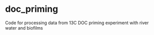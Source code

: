 # doc_priming
Code for processing data from 13C DOC priming experiment with river water and biofilms
